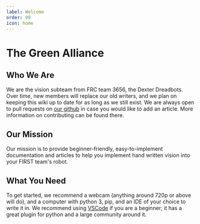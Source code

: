 ```yaml
---
label: Welcome
order: 99
icon: home
---
```

# The Green Alliance

## Who We Are
We are the vision subteam from FRC team 3656, the Dexter Dreadbots. Over time,
new members will replace our old writers, and we plan on keeping this wiki up
to date for as long as we still exist. We are always open to pull requests on
[our github](https://github.com/Dreadbot/TheGreenAlliance) in case you would
like to add an article. More information on contributing can be found there.

## Our Mission
Our mission is to provide beginner-friendly, easy-to-implement documentation 
and articles to help you implement hand written vision into your FIRST team's 
robot.

## What You Need
To get started, we recommend a webcam (anything around 720p or above will do), 
and a computer with python 3, pip, and an IDE of your choice to write it in. We 
recommend using [VSCode](https://code.visualstudio.com/) if you are a beginner; 
it has a great plugin for python and a large community around it.
